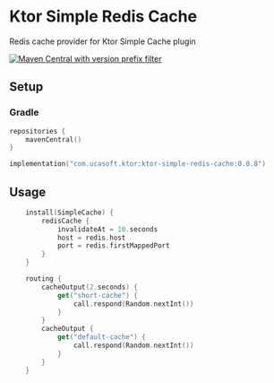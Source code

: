 # Ktor Simple Redis Cache
Redis cache provider for Ktor Simple Cache plugin

[![Maven Central with version prefix filter](https://img.shields.io/maven-central/v/com.ucasoft.ktor/ktor-simple-redis-cache/0.0.8?color=blue)](https://search.maven.org/artifact/com.ucasoft.ktor/ktor-simple-redis-cache/0.0.8/jar)
## Setup
### Gradle
```kotlin
repositories {
    mavenCentral()
}

implementation("com.ucasoft.ktor:ktor-simple-redis-cache:0.0.8")
```
## Usage
```kotlin
    install(SimpleCache) {
        redisCache {
            invalidateAt = 10.seconds
            host = redis.host
            port = redis.firstMappedPort
        }
    }

    routing {
        cacheOutput(2.seconds) {
            get("short-cache") {
                call.respond(Random.nextInt())
            }
        }
        cacheOutput {
            get("default-cache") {
                call.respond(Random.nextInt())
            }
        }
    }
```
